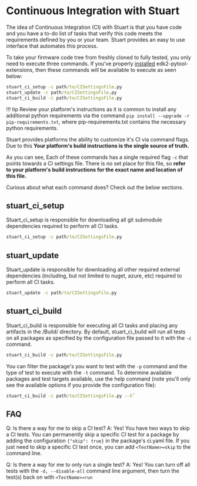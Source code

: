 # Continuous Integration with Stuart

The idea of Continuous Integration (CI) with Stuart is that you have code and
you have a to-do list of tasks that verify this code meets the requirements
defined by you or your team. Stuart provides an easy to use interface that
automates this process.

To take your firmware code tree from freshly cloned to fully tested, you only
need to execute three commands. If you've properly [installed](/using/install.md)
edk2-pytool-extensions, then these commands will be available to execute as
seen below:

```cmd
stuart_ci_setup -c path/to/CISettingsFile.py
stuart_update -c path/to/CISettingsFile.py
stuart_ci_build -c path/to/CISettingsFile.py
```

!!! tip
    Review your platform's instructions as it is common to install any
    additional python requirements via the command
    `pip install --upgrade -r pip-requirements.txt`, where pip-requirements.txt
    contains the necessary python requirements.

Stuart provides platforms the ability to customize it's CI via command
flags. Due to this **Your platform's build instructions is the single
source of truth.**

As you can see, Each of these commands has a single required flag `-c` that
points towards a CI settings file. There is no set place for this file, so
**refer to your platform's build instructions for the exact name and location
of this file.**

Curious about what each command does? Check out the below sections.

## stuart_ci_setup

Stuart_ci_setup is responsible for downloading all git submodule dependencies
required to perform all CI tasks.

```cmd
stuart_ci_setup -c path/to/CISettingsFile.py
```

## stuart_update

Stuart_update is responsible for downloading all other required external
dependencies (including, but not limited to nuget, azure, etc) required to
perform all CI tasks.

```cmd
stuart_update -c path/to/CISettingsFile.py
```

## stuart_ci_build

Stuart_ci_build is responsible for executing all CI tasks and placing any
artifacts in the /Build/ directory. By default, stuart_ci_build will run
all tests on all packages as specified by the configuration file passed
to it with the `-c` command.

```cmd
stuart_ci_build -c path/to/CISettingsFile.py
```

You can filter the package's you want to test with the `-p` command and the
type of test to execute with the `-t` command. To determine available packages
and test targets available, use the help command (note you'll only see the
available options if you provide the configuration file):

```cmd
stuart_ci_build -c path/to/CISettingsFile.py --h`
```

## FAQ

Q: Is there a way for me to skip a CI test?
A: Yes! You have two ways to skip a CI tests. You can permanently skip a
   specific CI test for a package by adding the configuration `{"skip": true}`
   in the package's ci.yaml file. If you just need to skip a specific CI test
   once, you can add `<TestName>=skip` to the command line.

Q: Is there a way for me to only run a single test?
A: Yes! You can turn off all tests with the `-d, --disable-all` command line
   argument, then turn the test(s) back on with `<TestName>=run`
